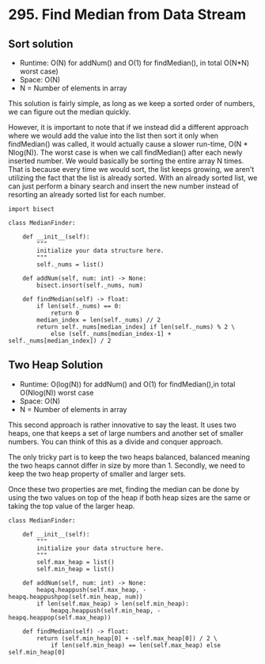 # 295. Find Median from Data Stream

## Sort solution
- Runtime: O(N) for addNum() and O(1) for findMedian(), in total O(N\*N) worst case)
- Space: O(N)
- N = Number of elements in array

This solution is fairly simple, as long as we keep a sorted order of numbers, we can figure out the median quickly.

However, it is important to note that if we instead did a different approach where we would add the value into the list then sort it only when findMedian() was called, it would actually cause a slower run-time, O(N * Nlog(N)).
The worst case is when we call findMedian() after each newly inserted number.
We would basically be sorting the entire array N times.
That is because every time we would sort, the list keeps growing, we aren't utilizing the fact that the list is already sorted.
With an already sorted list, we can just perform a binary search and insert the new number instead of resorting an already sorted list for each number.

```
import bisect

class MedianFinder:

    def __init__(self):
        """
        initialize your data structure here.
        """
        self._nums = list()

    def addNum(self, num: int) -> None:
        bisect.insort(self._nums, num)

    def findMedian(self) -> float:
        if len(self._nums) == 0:
            return 0
        median_index = len(self._nums) // 2
        return self._nums[median_index] if len(self._nums) % 2 \
            else (self._nums[median_index-1] + self._nums[median_index]) / 2
```

## Two Heap Solution
- Runtime: O(log(N)) for addNum() and O(1) for findMedian(),in total O(Nlog(N)) worst case
- Space: O(N)
- N = Number of elements in array

This second approach is rather innovative to say the least.
It uses two heaps, one that keeps a set of large numbers and another set of smaller numbers.
You can think of this as a divide and conquer approach.

The only tricky part is to keep the two heaps balanced, balanced meaning the two heaps cannot differ in size by more than 1.
Secondly, we need to keep the two heap property of smaller and larger sets.

Once these two properties are met, finding the median can be done by using the two values on top of the heap if both heap sizes are the same or taking the top value of the larger heap.

```
class MedianFinder:

    def __init__(self):
        """
        initialize your data structure here.
        """
        self.max_heap = list()
        self.min_heap = list()

    def addNum(self, num: int) -> None:
        heapq.heappush(self.max_heap, -heapq.heappushpop(self.min_heap, num))
        if len(self.max_heap) > len(self.min_heap):
            heapq.heappush(self.min_heap, -heapq.heappop(self.max_heap))

    def findMedian(self) -> float:
        return (self.min_heap[0] + -self.max_heap[0]) / 2 \
            if len(self.min_heap) == len(self.max_heap) else self.min_heap[0]
```
